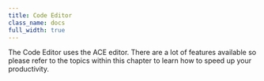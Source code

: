 ```yaml
---
title: Code Editor
class_name: docs
full_width: true
---
```


The Code Editor uses the ACE editor. There are a lot of features available so please refer to the topics within this chapter to learn how to speed up your productivity.

